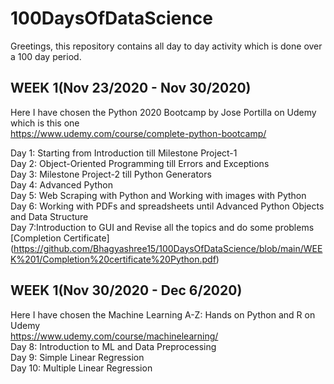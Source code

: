 # 100DaysOfDataScience

Greetings, this repository contains all day to day activity which is done over a 100 day period.

## WEEK 1(Nov 23/2020 - Nov 30/2020)
Here I have chosen the Python 2020 Bootcamp by Jose Portilla on Udemy which is this one <br />
https://www.udemy.com/course/complete-python-bootcamp/

Day 1: Starting from Introduction till Milestone Project-1 <br />
Day 2: Object-Oriented Programming till Errors and Exceptions <br />
Day 3: Milestone Project-2 till Python Generators <br />
Day 4: Advanced Python <br />
Day 5: Web Scraping with Python and Working with images with Python <br />
Day 6: Working with PDFs and spreadsheets until Advanced Python Objects and Data Structure <br />
Day 7:Introduction to GUI and Revise all the topics and do some problems <br />
[Completion Certificate]  (https://github.com/Bhagyashree15/100DaysOfDataScience/blob/main/WEEK%201/Completion%20certificate%20Python.pdf) <br />
## WEEK 1(Nov 30/2020 - Dec 6/2020)
Here I have chosen the Machine Learning A-Z: Hands on Python and R on Udemy <br />
https://www.udemy.com/course/machinelearning/ <br />
Day 8: Introduction to ML and Data Preprocessing <br />
Day 9: Simple Linear Regression <br />
Day 10: Multiple Linear Regression <br />
